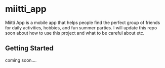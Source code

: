 # miitti_app

Miitti App is a mobile app that helps people find the perfect group of friends for daily activities, hobbies, and fun summer parties.
I will update this repo soon about how to use this project and what to be careful about etc.

## Getting Started
coming soon....
